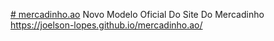 <a href="https://joelson-lopes.github.io/mercadinho.ao/"># mercadinho.ao</a>
 Novo Modelo Oficial Do Site Do Mercadinho
 https://joelson-lopes.github.io/mercadinho.ao/
